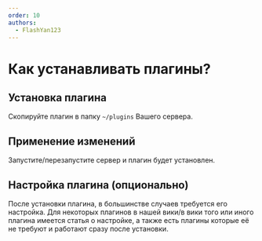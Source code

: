 ```yaml
---
order: 10
authors:
  - FlashYan123
---
```


# Как устанавливать плагины?

## Установка плагина

Скопируйте плагин в папку `~/plugins` Вашего сервера.

## Применение изменений

Запустите/перезапустите сервер и плагин будет установлен.

## Настройка плагина (опционально)

После установки плагина, в большинстве случаев требуется его настройка. Для некоторых плагинов в нашей вики/в вики того или иного плагина имеется статья о настройке, а также есть плагины которые её не требуют и работают сразу после установки.
